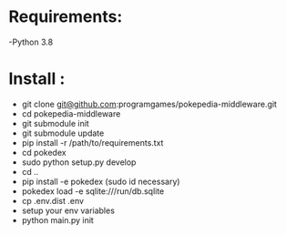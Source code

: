 # Requirements:

-Python 3.8

# Install :

- git clone git@github.com:programgames/pokepedia-middleware.git
- cd pokepedia-middleware
- git submodule init
- git submodule update
- pip install -r /path/to/requirements.txt
- cd pokedex 
- sudo python setup.py develop
- cd ..
- pip install -e pokedex (sudo id necessary)
- pokedex load -e sqlite:///run/db.sqlite 
- cp .env.dist .env
- setup your env variables
- python main.py init